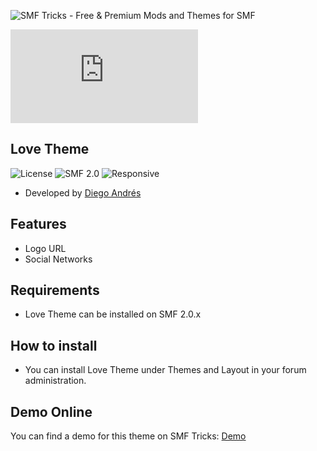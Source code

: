 ![SMF Tricks - Free & Premium Mods and Themes for SMF](https://smftricks.com/logos/logo.png)

![Theme Preview](https://custom.simplemachines.org/index.php?action=download;theme=2687;attach=216615;image)
 
## Love Theme
![License](https://img.shields.io/badge/License-MPL2.0-a05a3f?style=flat-square) ![SMF 2.0](https://img.shields.io/badge/SMF-2.0-996ee1?style=flat-square) ![Responsive](https://img.shields.io/badge/Responsive-No-6e97e1?style=flat-square)

* Developed by [Diego Andrés](https://github.com/DiegoAndresCortes)

## Features
- Logo URL
- Social Networks

## Requirements
* Love Theme can be installed on SMF 2.0.x

## How to install
* You can install Love Theme under Themes and Layout in your forum administration.

## Demo Online
You can find a demo for this theme on SMF Tricks: [Demo](https://demo.smftricks.com/index.php?theme=26)